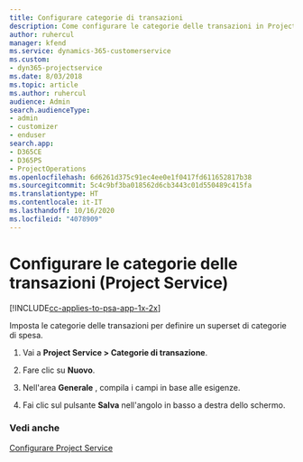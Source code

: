 ```yaml
---
title: Configurare categorie di transazioni
description: Come configurare le categorie delle transazioni in Project Service
author: ruhercul
manager: kfend
ms.service: dynamics-365-customerservice
ms.custom:
- dyn365-projectservice
ms.date: 8/03/2018
ms.topic: article
ms.author: ruhercul
audience: Admin
search.audienceType:
- admin
- customizer
- enduser
search.app:
- D365CE
- D365PS
- ProjectOperations
ms.openlocfilehash: 6d6261d375c91ec4ee0e1f0417fd611652817b38
ms.sourcegitcommit: 5c4c9bf3ba018562d6cb3443c01d550489c415fa
ms.translationtype: HT
ms.contentlocale: it-IT
ms.lasthandoff: 10/16/2020
ms.locfileid: "4078909"
---
```

# <a name="configure-transaction-categories-project-service"></a>Configurare le categorie delle transazioni (Project Service)

[!INCLUDE[cc-applies-to-psa-app-1x-2x](../includes/cc-applies-to-psa-app-1x-2x.md)]

Imposta le categorie delle transazioni per definire un superset di categorie di spesa.  
  
1.  Vai a **Project Service > Categorie di transazione**.  
  
2.  Fare clic su **Nuovo**.  
  
3.  Nell'area **Generale** , compila i campi in base alle esigenze.  
  
4.  Fai clic sul pulsante **Salva** nell'angolo in basso a destra dello schermo.  
  
### <a name="see-also"></a>Vedi anche  
 [Configurare Project Service](../psa/configure.md)
